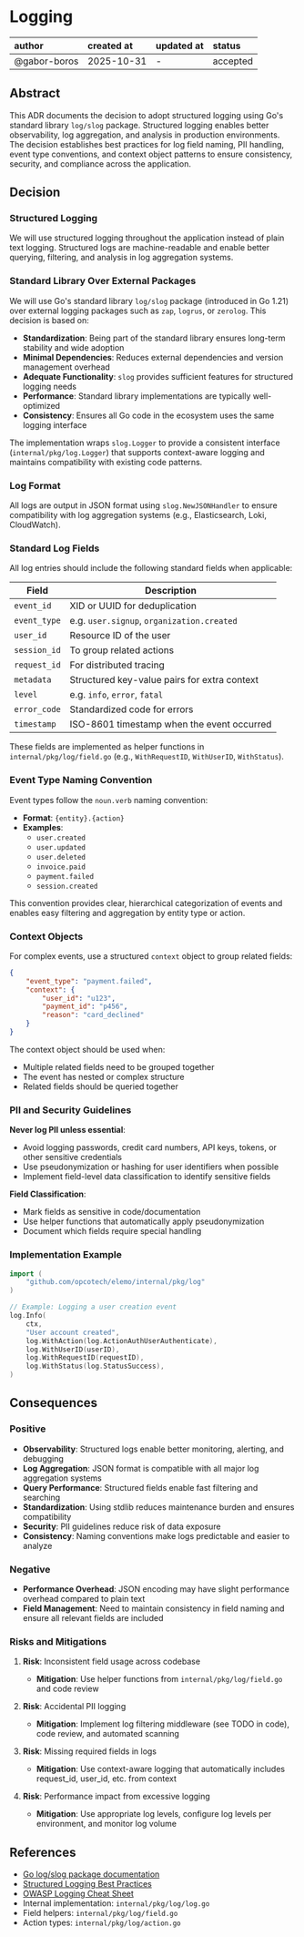 # Logging

| author       | created at | updated at | status   |
| :----------- | :--------- | ---------- | :------- |
| @gabor-boros | 2025-10-31 | -        | accepted |

## Abstract

This ADR documents the decision to adopt structured logging using Go's standard library `log/slog` package. Structured logging enables better observability, log aggregation, and analysis in production environments. The decision establishes best practices for log field naming, PII handling, event type conventions, and context object patterns to ensure consistency, security, and compliance across the application.

## Decision

### Structured Logging

We will use structured logging throughout the application instead of plain text logging. Structured logs are machine-readable and enable better querying, filtering, and analysis in log aggregation systems.

### Standard Library Over External Packages

We will use Go's standard library `log/slog` package (introduced in Go 1.21) over external logging packages such as `zap`, `logrus`, or `zerolog`. This decision is based on:

- **Standardization**: Being part of the standard library ensures long-term stability and wide adoption
- **Minimal Dependencies**: Reduces external dependencies and version management overhead
- **Adequate Functionality**: `slog` provides sufficient features for structured logging needs
- **Performance**: Standard library implementations are typically well-optimized
- **Consistency**: Ensures all Go code in the ecosystem uses the same logging interface

The implementation wraps `slog.Logger` to provide a consistent interface (`internal/pkg/log.Logger`) that supports context-aware logging and maintains compatibility with existing code patterns.

### Log Format

All logs are output in JSON format using `slog.NewJSONHandler` to ensure compatibility with log aggregation systems (e.g., Elasticsearch, Loki, CloudWatch).

### Standard Log Fields

All log entries should include the following standard fields when applicable:

| Field         | Description                                  |
| ------------- | -------------------------------------------- |
| `event_id`    | XID or UUID for deduplication                |
| `event_type`  | e.g. `user.signup`, `organization.created`   |
| `user_id`     | Resource ID of the user                      |
| `session_id`  | To group related actions                     |
| `request_id`  | For distributed tracing                      |
| `metadata`    | Structured key-value pairs for extra context |
| `level`       | e.g. `info`, `error`, `fatal`                |
| `error_code`  | Standardized code for errors                 |
| `timestamp`   | ISO-8601 timestamp when the event occurred   |

These fields are implemented as helper functions in `internal/pkg/log/field.go` (e.g., `WithRequestID`, `WithUserID`, `WithStatus`).

### Event Type Naming Convention

Event types follow the `noun.verb` naming convention:

- **Format**: `{entity}.{action}`
- **Examples**:
    - `user.created`
    - `user.updated`
    - `user.deleted`
    - `invoice.paid`
    - `payment.failed`
    - `session.created`

This convention provides clear, hierarchical categorization of events and enables easy filtering and aggregation by entity type or action.

### Context Objects

For complex events, use a structured `context` object to group related fields:

```json
{
    "event_type": "payment.failed",
    "context": {
        "user_id": "u123",
        "payment_id": "p456",
        "reason": "card_declined"
    }
}
```

The context object should be used when:

- Multiple related fields need to be grouped together
- The event has nested or complex structure
- Related fields should be queried together

### PII and Security Guidelines

**Never log PII unless essential**:

- Avoid logging passwords, credit card numbers, API keys, tokens, or other sensitive credentials
- Use pseudonymization or hashing for user identifiers when possible
- Implement field-level data classification to identify sensitive fields

**Field Classification**:

- Mark fields as sensitive in code/documentation
- Use helper functions that automatically apply pseudonymization
- Document which fields require special handling

### Implementation Example

```go
import (
    "github.com/opcotech/elemo/internal/pkg/log"
)

// Example: Logging a user creation event
log.Info(
    ctx,
    "User account created",
    log.WithAction(log.ActionAuthUserAuthenticate),
    log.WithUserID(userID),
    log.WithRequestID(requestID),
    log.WithStatus(log.StatusSuccess),
)
```

## Consequences

### Positive

- **Observability**: Structured logs enable better monitoring, alerting, and debugging
- **Log Aggregation**: JSON format is compatible with all major log aggregation systems
- **Query Performance**: Structured fields enable fast filtering and searching
- **Standardization**: Using stdlib reduces maintenance burden and ensures compatibility
- **Security**: PII guidelines reduce risk of data exposure
- **Consistency**: Naming conventions make logs predictable and easier to analyze

### Negative

- **Performance Overhead**: JSON encoding may have slight performance overhead compared to plain text
- **Field Management**: Need to maintain consistency in field naming and ensure all relevant fields are included

### Risks and Mitigations

1. **Risk**: Inconsistent field usage across codebase
    - **Mitigation**: Use helper functions from `internal/pkg/log/field.go` and code review

2. **Risk**: Accidental PII logging
    - **Mitigation**: Implement log filtering middleware (see TODO in code), code review, and automated scanning

3. **Risk**: Missing required fields in logs
    - **Mitigation**: Use context-aware logging that automatically includes request_id, user_id, etc. from context

4. **Risk**: Performance impact from excessive logging
    - **Mitigation**: Use appropriate log levels, configure log levels per environment, and monitor log volume

## References

- [Go log/slog package documentation](https://pkg.go.dev/log/slog)
- [Structured Logging Best Practices](https://www.structlog.org/en/stable/)
- [OWASP Logging Cheat Sheet](https://cheatsheetseries.owasp.org/cheatsheets/Logging_Cheat_Sheet.html)
- Internal implementation: `internal/pkg/log/log.go`
- Field helpers: `internal/pkg/log/field.go`
- Action types: `internal/pkg/log/action.go`

